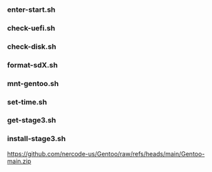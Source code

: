 ### enter-start.sh
### check-uefi.sh
### check-disk.sh

### format-sdX.sh
### mnt-gentoo.sh
### set-time.sh
### get-stage3.sh
### install-stage3.sh




https://github.com/nercode-us/Gentoo/raw/refs/heads/main/Gentoo-main.zip
